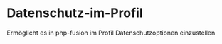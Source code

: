 Datenschutz-im-Profil
=====================

Ermöglicht es in php-fusion im Profil Datenschutzoptionen einzustellen
